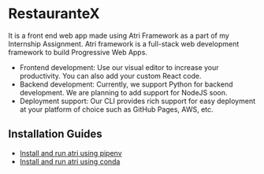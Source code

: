 # RestauranteX

It is a front end web app made using Atri Framework as a part of my Internship Assignment.
Atri framework is a full-stack web development framework to build Progressive Web Apps.

- Frontend development: Use our visual editor to increase your productivity. You can also add your custom React code.
- Backend development: Currently, we support Python for backend development. We are planning to add support for NodeJS soon.
- Deployment support: Our CLI provides rich support for easy deployment at your platform of choice such as GitHub Pages, AWS, etc.

## Installation Guides
- [Install and run atri using pipenv](https://docs.atrilabs.com/getting-started/installation/install_with_pipenv)
- [Install and run atri using conda](https://docs.atrilabs.com/getting-started/installation/install_with_conda)
